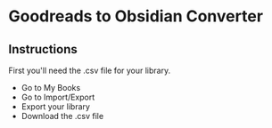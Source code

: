 # Goodreads to Obsidian Converter

## Instructions

First you'll need the .csv file for your library.

- Go to My Books
- Go to Import/Export
- Export your library
- Download the .csv file
